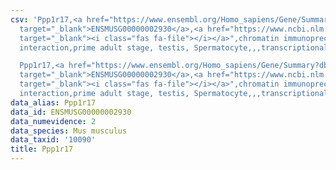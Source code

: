 ```yaml
---
csv: 'Ppp1r17,<a href="https://www.ensembl.org/Homo_sapiens/Gene/Summary?db=core;g=ENSMUSG00000002930"
  target="_blank">ENSMUSG00000002930</a>,<a href="https://www.ncbi.nlm.nih.gov/pubmed/25450459"
  target="_blank"><i class="fas fa-file"></i></a>",chromatin immunoprecipitation assay,direct
  interaction,prime adult stage, testis, Spermatocyte,,,transcriptional regulation,

  Ppp1r17,<a href="https://www.ensembl.org/Homo_sapiens/Gene/Summary?db=core;g=ENSMUSG00000002930"
  target="_blank">ENSMUSG00000002930</a>,<a href="https://www.ncbi.nlm.nih.gov/pubmed/25450459"
  target="_blank"><i class="fas fa-file"></i></a>",chromatin immunoprecipitation assay,direct
  interaction,prime adult stage, testis, Spermatocyte,,,transcriptional regulation,'
data_alias: Ppp1r17
data_id: ENSMUSG00000002930
data_numevidence: 2
data_species: Mus musculus
data_taxid: '10090'
title: Ppp1r17
---
```

